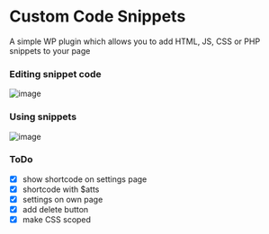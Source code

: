 # Custom Code Snippets
A simple WP plugin which allows you to add HTML, JS, CSS or PHP snippets to your page

### Editing snippet code
![image](https://user-images.githubusercontent.com/24147614/147123661-de69566d-292e-4b0e-b545-513a9a7e3d10.png)


### Using snippets
![image](https://user-images.githubusercontent.com/24147614/147123610-cca9d278-e9dd-4f20-8767-2316f8bf2281.png)



### ToDo
- [x] show shortcode on settings page
- [x] shortcode with $atts
- [x] settings on own page
- [x] add delete button
- [x] make CSS scoped
